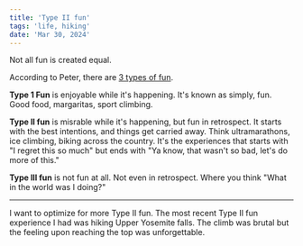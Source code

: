 ```yaml
---
title: 'Type II fun'
tags: 'life, hiking'
date: 'Mar 30, 2024'
---
```


Not all fun is created equal.

According to Peter, there are [3 types of fun](https://www.rei.com/blog/climb/fun-scale).

**Type 1 Fun** is enjoyable while it's happening. It's known as simply, fun. Good food, margaritas, sport climbing.

**Type II fun** is misrable while it's happening, but fun in retrospect. It starts with the best intentions, and things get carried away. Think ultramarathons, ice climbing, biking across the country. It's the experiences that starts with "I regret this so much" but ends with "Ya know, that wasn't so bad, let's do more of this."

**Type III fun** is not fun at all. Not even in retrospect. Where you think "What in the world was I doing?"

---

I want to optimize for more Type II fun. The most recent Type II fun experience I had was hiking Upper Yosemite falls. The climb was brutal but the feeling upon reaching the top was unforgettable.
